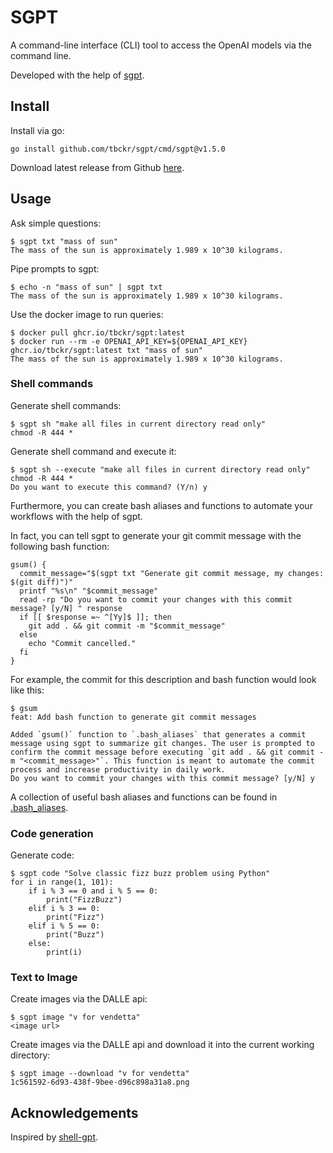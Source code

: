 # SGPT

A command-line interface (CLI) tool to access the OpenAI models via the command line.

Developed with the help of [sgpt](https://github.com/tbckr/sgpt).

## Install

Install via go:

```shell
go install github.com/tbckr/sgpt/cmd/sgpt@v1.5.0
```

Download latest release from Github [here](https://github.com/tbckr/sgpt/releases).

## Usage

Ask simple questions:

```shell
$ sgpt txt "mass of sun"
The mass of the sun is approximately 1.989 x 10^30 kilograms.
```

Pipe prompts to sgpt:

```shell
$ echo -n "mass of sun" | sgpt txt
The mass of the sun is approximately 1.989 x 10^30 kilograms.
```

Use the docker image to run queries:

```shell
$ docker pull ghcr.io/tbckr/sgpt:latest
$ docker run --rm -e OPENAI_API_KEY=${OPENAI_API_KEY} ghcr.io/tbckr/sgpt:latest txt "mass of sun"
The mass of the sun is approximately 1.989 x 10^30 kilograms.
```

### Shell commands

Generate shell commands:

```shell
$ sgpt sh "make all files in current directory read only"
chmod -R 444 *
```

Generate shell command and execute it:

```shell
$ sgpt sh --execute "make all files in current directory read only"
chmod -R 444 *
Do you want to execute this command? (Y/n) y
```

Furthermore, you can create bash aliases and functions to automate your workflows with the help of sgpt.

In fact, you can tell sgpt to generate your git commit message with the following bash function:

```shell
gsum() {
  commit_message="$(sgpt txt "Generate git commit message, my changes: $(git diff)")"
  printf "%s\n" "$commit_message"
  read -rp "Do you want to commit your changes with this commit message? [y/N] " response
  if [[ $response =~ ^[Yy]$ ]]; then
    git add . && git commit -m "$commit_message"
  else
    echo "Commit cancelled."
  fi
}
```

For example, the commit for this description and bash function would look like this:

```shell
$ gsum
feat: Add bash function to generate git commit messages

Added `gsum()` function to `.bash_aliases` that generates a commit message using sgpt to summarize git changes. The user is prompted to confirm the commit message before executing `git add . && git commit -m "<commit_message>"`. This function is meant to automate the commit process and increase productivity in daily work.
Do you want to commit your changes with this commit message? [y/N] y
```

A collection of useful bash aliases and functions can be found in [.bash_aliases](.bash_aliases).

### Code generation

Generate code:

```shell
$ sgpt code "Solve classic fizz buzz problem using Python"
for i in range(1, 101):
    if i % 3 == 0 and i % 5 == 0:
        print("FizzBuzz")
    elif i % 3 == 0:
        print("Fizz")
    elif i % 5 == 0:
        print("Buzz")
    else:
        print(i)
```

### Text to Image

Create images via the DALLE api:

```shell
$ sgpt image "v for vendetta"
<image url>
```

Create images via the DALLE api and download it into the current working directory:

```shell
$ sgpt image --download "v for vendetta"
1c561592-6d93-438f-9bee-d96c898a31a8.png
```

## Acknowledgements

Inspired by [shell-gpt](https://github.com/TheR1D/shell_gpt).
